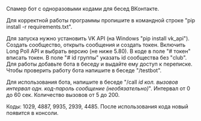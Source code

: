 Спамер бот с одноразовыми кодами для бесед ВКонтакте.

Для корректной работы программы пропишите в командной строке "pip install -r requirements.txt".

Для запуска нужно установить VK API (на Windows "pip install vk_api"). Создать сообщество, открыть сообщения и создать токен. Включить Long Poll API и выбрать версию (не ниже 5.80). В коде в поле "# токен" вписать токен. В поле "# id группы" указать id сообщества без "club".
Для работы добавьте бота в беседу и выдайте ему доступ к переписке. Чтобы проверить работу бота напишите в беседе "/testbot".

Для использования бота, напишите в беседе "/call *id* *кол. вызовов* *интервал* *одн. код-пароль* *сообщение (необязательно)*". Интервал от 0 до 60 cек. Количество вызовов от 5 до 200.

Коды: 1029, 4887, 9935, 2939, 4485. После использования кода новый появится в консоли.
